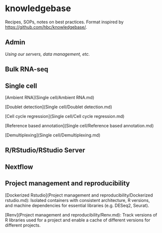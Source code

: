 # knowledgebase
Recipes, SOPs, notes on best practices. Format inspired by https://github.com/hbc/knowledgebase/.

## Admin
*Using our servers, data management, etc.*

## Bulk RNA-seq


## Single cell

[Ambient RNA](Single cell/Ambient RNA.md)

[Doublet detection](Single cell/Doublet detection.md)

[Cell cycle regression](Single cell/Cell cycle regression.md)

[Reference based annotation](Single cell/Reference based annotation.md)

[Demultiplexing](Single cell/Demultiplexing.md)


## R/RStudio/RStudio Server


## Nextflow


## Project management and reproducibility

[Dockerized Rstudio](Project management and reproducibility/Dockerized rstudio.md): 
Isolated containers with consistent architecture, R versions, and machine dependencies 
for essential libraries (e.g. DESeq2, Seurat).

[Renv](Project management and reproducibility/Renv.md): Track versions of R 
libraries used for a project and enable a cache of different versions for 
different projects.

